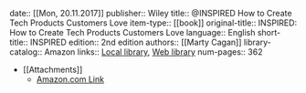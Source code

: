 date:: [[Mon, 20.11.2017]]
publisher:: Wiley
title:: @INSPIRED How to Create Tech Products Customers Love
item-type:: [[book]]
original-title:: INSPIRED: How to Create Tech Products Customers Love
language:: English
short-title:: INSPIRED
edition:: 2nd edition
authors:: [[Marty Cagan]]
library-catalog:: Amazon
links:: [Local library](zotero://select/library/items/MZH8LY3B), [Web library](https://www.zotero.org/users/6520516/items/MZH8LY3B)
num-pages:: 362

- [[Attachments]]
	- [Amazon.com Link](https://www.amazon.com/INSPIRED-Create-Tech-Products-Customers-ebook/dp/B077NRB36N)